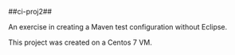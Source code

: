 ##ci-proj2##

An exercise in creating a Maven test configuration without Eclipse.

This project was created on a Centos 7 VM.
